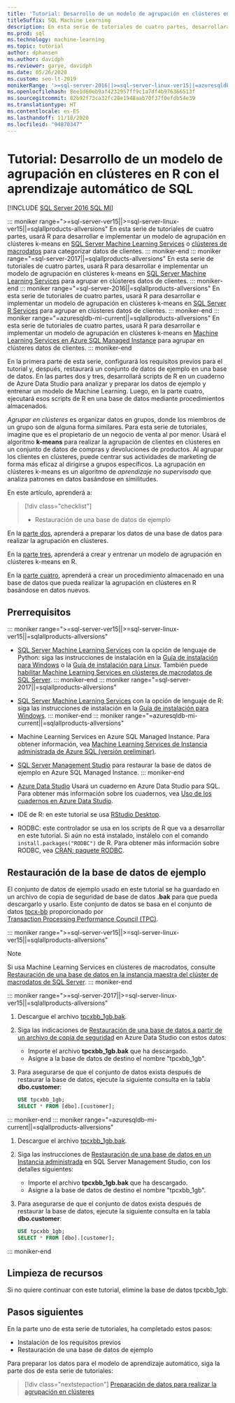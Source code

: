 ```yaml
---
title: 'Tutorial: Desarrollo de un modelo de agrupación en clústeres en R'
titleSuffix: SQL Machine Learning
description: En esta serie de tutoriales de cuatro partes, desarrollará un modelo para realizar la agrupación en clústeres en R con el aprendizaje automático de SQL.
ms.prod: sql
ms.technology: machine-learning
ms.topic: tutorial
author: dphansen
ms.author: davidph
ms.reviewer: garye, davidph
ms.date: 05/26/2020
ms.custom: seo-lt-2019
monikerRange: '>=sql-server-2016||>=sql-server-linux-ver15||=azuresqldb-mi-current||=sqlallproducts-allversions'
ms.openlocfilehash: 8ee1d60eb9af4232957ff9c1a7df4b976366513f
ms.sourcegitcommit: 82b92f73ca32fc28e1948aab70f37f0efdb54e39
ms.translationtype: HT
ms.contentlocale: es-ES
ms.lasthandoff: 11/18/2020
ms.locfileid: "94870347"
---
```

# <a name="tutorial-develop-a-clustering-model-in-r-with-sql-machine-learning"></a>Tutorial: Desarrollo de un modelo de agrupación en clústeres en R con el aprendizaje automático de SQL
[!INCLUDE [SQL Server 2016 SQL MI](../../includes/applies-to-version/sqlserver2016-asdbmi.md)]

::: moniker range=">=sql-server-ver15||>=sql-server-linux-ver15||=sqlallproducts-allversions"
En esta serie de tutoriales de cuatro partes, usará R para desarrollar e implementar un modelo de agrupación en clústeres k-means en [SQL Server Machine Learning Services](../sql-server-machine-learning-services.md) o [clústeres de macrodatos](../../big-data-cluster/machine-learning-services.md) para categorizar datos de clientes.
::: moniker-end
::: moniker range="=sql-server-2017||=sqlallproducts-allversions"
En esta serie de tutoriales de cuatro partes, usará R para desarrollar e implementar un modelo de agrupación en clústeres k-means en [SQL Server Machine Learning Services](../sql-server-machine-learning-services.md) para agrupar en clústeres datos de clientes.
::: moniker-end
::: moniker range="=sql-server-2016||=sqlallproducts-allversions"
En esta serie de tutoriales de cuatro partes, usará R para desarrollar e implementar un modelo de agrupación en clústeres k-means en [SQL Server R Services](../r/sql-server-r-services.md) para agrupar en clústeres datos de clientes.
::: moniker-end
::: moniker range="=azuresqldb-mi-current||=sqlallproducts-allversions"
En esta serie de tutoriales de cuatro partes, usará R para desarrollar e implementar un modelo de agrupación en clústeres k-means en [Machine Learning Services en Azure SQL Managed Instance](/azure/azure-sql/managed-instance/machine-learning-services-overview) para agrupar en clústeres datos de clientes.
::: moniker-end

En la primera parte de esta serie, configurará los requisitos previos para el tutorial y, después, restaurará un conjunto de datos de ejemplo en una base de datos. En las partes dos y tres, desarrollará scripts de R en un cuaderno de Azure Data Studio para analizar y preparar los datos de ejemplo y entrenar un modelo de Machine Learning. Luego, en la parte cuatro, ejecutará esos scripts de R en una base de datos mediante procedimientos almacenados.

*Agrupar en clústeres* es organizar datos en grupos, donde los miembros de un grupo son de alguna forma similares. Para esta serie de tutoriales, imagine que es el propietario de un negocio de venta al por menor. Usará el algoritmo **k-means** para realizar la agrupación de clientes en clústeres en un conjunto de datos de compras y devoluciones de productos. Al agrupar los clientes en clústeres, puede centrar sus actividades de marketing de forma más eficaz al dirigirse a grupos específicos. La agrupación en clústeres k-means es un algoritmo de *aprendizaje no supervisado* que analiza patrones en datos basándose en similitudes.

En este artículo, aprenderá a:

> [!div class="checklist"]
> * Restauración de una base de datos de ejemplo

En la [parte dos](r-clustering-model-prepare-data.md), aprenderá a preparar los datos de una base de datos para realizar la agrupación en clústeres.

En la [parte tres](r-clustering-model-build.md), aprenderá a crear y entrenar un modelo de agrupación en clústeres k-means en R.

En la [parte cuatro](r-clustering-model-deploy.md), aprenderá a crear un procedimiento almacenado en una base de datos que pueda realizar la agrupación en clústeres en R basándose en datos nuevos.

## <a name="prerequisites"></a>Prerrequisitos

::: moniker range=">=sql-server-ver15||>=sql-server-linux-ver15||=sqlallproducts-allversions"
* [SQL Server Machine Learning Services](../sql-server-machine-learning-services.md) con la opción de lenguaje de Python: siga las instrucciones de instalación en la [Guía de instalación para Windows](../install/sql-machine-learning-services-windows-install.md) o la [Guía de instalación para Linux](../../linux/sql-server-linux-setup-machine-learning.md?toc=%252fsql%252fmachine-learning%252ftoc.json&view=sql-server-linux-ver15&preserve-view=true). También puede [habilitar Machine Learning Services en clústeres de macrodatos de SQL Server](../../big-data-cluster/machine-learning-services.md).
::: moniker-end
::: moniker range="=sql-server-2017||=sqlallproducts-allversions"
* [SQL Server Machine Learning Services](../sql-server-machine-learning-services.md) con la opción de lenguaje de R: siga las instrucciones de instalación en la [Guía de instalación para Windows](../install/sql-machine-learning-services-windows-install.md).
::: moniker-end
::: moniker range="=azuresqldb-mi-current||=sqlallproducts-allversions"
* Machine Learning Services en Azure SQL Managed Instance. Para obtener información, vea [Machine Learning Services de Instancia administrada de Azure SQL (versión preliminar)](/azure/azure-sql/managed-instance/machine-learning-services-overview).

* [SQL Server Management Studio](../../ssms/download-sql-server-management-studio-ssms.md) para restaurar la base de datos de ejemplo en Azure SQL Managed Instance.
::: moniker-end

* [Azure Data Studio](../../azure-data-studio/what-is.md) Usará un cuaderno en Azure Data Studio para SQL. Para obtener más información sobre los cuadernos, vea [Uso de los cuadernos en Azure Data Studio](../../azure-data-studio/notebooks/notebooks-guidance.md).

* IDE de R: en este tutorial se usa [RStudio Desktop](https://www.rstudio.com/products/rstudio/download/).

* RODBC: este controlador se usa en los scripts de R que va a desarrollar en este tutorial. Si aún no está instalado, instálelo con el comando `install.packages("RODBC")` de R. Para obtener más información sobre RODBC, vea [CRAN: paquete RODBC](https://CRAN.R-project.org/package=RODBC).

## <a name="restore-the-sample-database"></a>Restauración de la base de datos de ejemplo

El conjunto de datos de ejemplo usado en este tutorial se ha guardado en un archivo de copia de seguridad de base de datos **.bak** para que pueda descargarlo y usarlo. Este conjunto de datos se basa en el conjunto de datos [tpcx-bb](http://www.tpc.org/tpcx-bb/default5.asp) proporcionado por [Transaction Processing Performance Council (TPC)](http://www.tpc.org/).

::: moniker range=">=sql-server-ver15||>=sql-server-linux-ver15||=sqlallproducts-allversions"
> [!NOTE]
> Si usa Machine Learning Services en clústeres de macrodatos, consulte [Restauración de una base de datos en la instancia maestra del clúster de macrodatos de SQL Server](../../big-data-cluster/data-ingestion-restore-database.md).
::: moniker-end

::: moniker range=">=sql-server-2017||>=sql-server-linux-ver15||=sqlallproducts-allversions"
1. Descargue el archivo [tpcxbb_1gb.bak](https://sqlchoice.blob.core.windows.net/sqlchoice/static/tpcxbb_1gb.bak).

1. Siga las indicaciones de [Restauración de una base de datos a partir de un archivo de copia de seguridad](../../azure-data-studio/tutorial-backup-restore-sql-server.md#restore-a-database-from-a-backup-file) en Azure Data Studio con estos datos:

   * Importe el archivo **tpcxbb_1gb.bak** que ha descargado.
   * Asigne a la base de datos de destino el nombre "tpcxbb_1gb".

1. Para asegurarse de que el conjunto de datos exista después de restaurar la base de datos, ejecute la siguiente consulta en la tabla **dbo.customer**:

    ```sql
    USE tpcxbb_1gb;
    SELECT * FROM [dbo].[customer];
    ```
::: moniker-end
::: moniker range="=azuresqldb-mi-current||=sqlallproducts-allversions"
1. Descargue el archivo [tpcxbb_1gb.bak](https://sqlchoice.blob.core.windows.net/sqlchoice/static/tpcxbb_1gb.bak).

1. Siga las instrucciones de [Restauración de una base de datos en un Instancia administrada](/azure/sql-database/sql-database-managed-instance-get-started-restore) en SQL Server Management Studio, con los detalles siguientes:

   * Importe el archivo **tpcxbb_1gb.bak** que ha descargado.
   * Asigne a la base de datos de destino el nombre "tpcxbb_1gb".

1. Para asegurarse de que el conjunto de datos exista después de restaurar la base de datos, ejecute la siguiente consulta en la tabla **dbo.customer**:

    ```sql
    USE tpcxbb_1gb;
    SELECT * FROM [dbo].[customer];
    ```
::: moniker-end

## <a name="clean-up-resources"></a>Limpieza de recursos

Si no quiere continuar con este tutorial, elimine la base de datos tpcxbb_1gb.

## <a name="next-steps"></a>Pasos siguientes

En la parte uno de esta serie de tutoriales, ha completado estos pasos:

* Instalación de los requisitos previos
* Restauración de una base de datos de ejemplo

Para preparar los datos para el modelo de aprendizaje automático, siga la parte dos de esta serie de tutoriales:

> [!div class="nextstepaction"]
> [Preparación de datos para realizar la agrupación en clústeres](r-clustering-model-prepare-data.md)